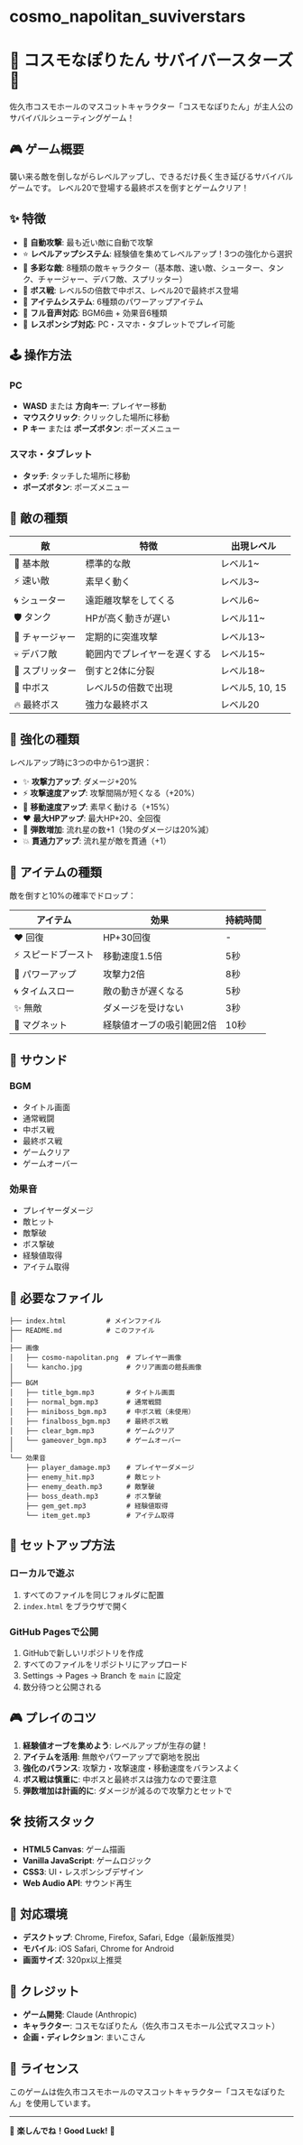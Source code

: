 # cosmo_napolitan_suviverstars
# 🌟 コスモなぽりたん サバイバースターズ 🍝

佐久市コスモホールのマスコットキャラクター「コスモなぽりたん」が主人公のサバイバルシューティングゲーム！

## 🎮 ゲーム概要

襲い来る敵を倒しながらレベルアップし、できるだけ長く生き延びるサバイバルゲームです。
レベル20で登場する最終ボスを倒すとゲームクリア！

## ✨ 特徴

- 🎯 **自動攻撃**: 最も近い敵に自動で攻撃
- ⭐ **レベルアップシステム**: 経験値を集めてレベルアップ！3つの強化から選択
- 👾 **多彩な敵**: 8種類の敵キャラクター（基本敵、速い敵、シューター、タンク、チャージャー、デバフ敵、スプリッター）
- 👑 **ボス戦**: レベル5の倍数で中ボス、レベル20で最終ボス登場
- 💎 **アイテムシステム**: 6種類のパワーアップアイテム
- 🎵 **フル音声対応**: BGM6曲 + 効果音6種類
- 📱 **レスポンシブ対応**: PC・スマホ・タブレットでプレイ可能

## 🕹️ 操作方法

### PC
- **WASD** または **方向キー**: プレイヤー移動
- **マウスクリック**: クリックした場所に移動
- **P キー** または **ポーズボタン**: ポーズメニュー

### スマホ・タブレット
- **タッチ**: タッチした場所に移動
- **ポーズボタン**: ポーズメニュー

## 🎯 敵の種類

| 敵 | 特徴 | 出現レベル |
|---|---|---|
| 👾 基本敵 | 標準的な敵 | レベル1~ |
| ⚡ 速い敵 | 素早く動く | レベル3~ |
| 🌀 シューター | 遠距離攻撃をしてくる | レベル6~ |
| 🛡️ タンク | HPが高く動きが遅い | レベル11~ |
| 💨 チャージャー | 定期的に突進攻撃 | レベル13~ |
| 💀 デバフ敵 | 範囲内でプレイヤーを遅くする | レベル15~ |
| 🔄 スプリッター | 倒すと2体に分裂 | レベル18~ |
| 👑 中ボス | レベル5の倍数で出現 | レベル5, 10, 15 |
| 🔥 最終ボス | 強力な最終ボス | レベル20 |

## 💪 強化の種類

レベルアップ時に3つの中から1つ選択：

- ✨ **攻撃力アップ**: ダメージ+20%
- ⚡ **攻撃速度アップ**: 攻撃間隔が短くなる（+20%）
- 🏃 **移動速度アップ**: 素早く動ける（+15%）
- ❤️ **最大HPアップ**: 最大HP+20、全回復
- 🌟 **弾数増加**: 流れ星の数+1（1発のダメージは20%減）
- 💥 **貫通力アップ**: 流れ星が敵を貫通（+1）

## 🎁 アイテムの種類

敵を倒すと10%の確率でドロップ：

| アイテム | 効果 | 持続時間 |
|---|---|---|
| ❤️ 回復 | HP+30回復 | - |
| ⚡ スピードブースト | 移動速度1.5倍 | 5秒 |
| 💪 パワーアップ | 攻撃力2倍 | 8秒 |
| 🌀 タイムスロー | 敵の動きが遅くなる | 5秒 |
| ✨ 無敵 | ダメージを受けない | 3秒 |
| 🎯 マグネット | 経験値オーブの吸引範囲2倍 | 10秒 |

## 🎵 サウンド

### BGM
- タイトル画面
- 通常戦闘
- 中ボス戦
- 最終ボス戦
- ゲームクリア
- ゲームオーバー

### 効果音
- プレイヤーダメージ
- 敵ヒット
- 敵撃破
- ボス撃破
- 経験値取得
- アイテム取得

## 📁 必要なファイル

```
├── index.html          # メインファイル
├── README.md           # このファイル
│
├── 画像
│   ├── cosmo-napolitan.png  # プレイヤー画像
│   └── kancho.jpg           # クリア画面の館長画像
│
├── BGM
│   ├── title_bgm.mp3        # タイトル画面
│   ├── normal_bgm.mp3       # 通常戦闘
│   ├── miniboss_bgm.mp3     # 中ボス戦（未使用）
│   ├── finalboss_bgm.mp3    # 最終ボス戦
│   ├── clear_bgm.mp3        # ゲームクリア
│   └── gameover_bgm.mp3     # ゲームオーバー
│
└── 効果音
    ├── player_damage.mp3    # プレイヤーダメージ
    ├── enemy_hit.mp3        # 敵ヒット
    ├── enemy_death.mp3      # 敵撃破
    ├── boss_death.mp3       # ボス撃破
    ├── gem_get.mp3          # 経験値取得
    └── item_get.mp3         # アイテム取得
```

## 🚀 セットアップ方法

### ローカルで遊ぶ
1. すべてのファイルを同じフォルダに配置
2. `index.html` をブラウザで開く

### GitHub Pagesで公開
1. GitHubで新しいリポジトリを作成
2. すべてのファイルをリポジトリにアップロード
3. Settings → Pages → Branch を `main` に設定
4. 数分待つと公開される

## 🎮 プレイのコツ

1. **経験値オーブを集めよう**: レベルアップが生存の鍵！
2. **アイテムを活用**: 無敵やパワーアップで窮地を脱出
3. **強化のバランス**: 攻撃力・攻撃速度・移動速度をバランスよく
4. **ボス戦は慎重に**: 中ボスと最終ボスは強力なので要注意
5. **弾数増加は計画的に**: ダメージが減るので攻撃力とセットで

## 🛠️ 技術スタック

- **HTML5 Canvas**: ゲーム描画
- **Vanilla JavaScript**: ゲームロジック
- **CSS3**: UI・レスポンシブデザイン
- **Web Audio API**: サウンド再生

## 📱 対応環境

- **デスクトップ**: Chrome, Firefox, Safari, Edge（最新版推奨）
- **モバイル**: iOS Safari, Chrome for Android
- **画面サイズ**: 320px以上推奨

## 🎨 クレジット

- **ゲーム開発**: Claude (Anthropic)
- **キャラクター**: コスモなぽりたん（佐久市コスモホール公式マスコット）
- **企画・ディレクション**: まいこさん

## 📝 ライセンス

このゲームは佐久市コスモホールのマスコットキャラクター「コスモなぽりたん」を使用しています。

---

🌟 **楽しんでね！Good Luck!** 🌟
